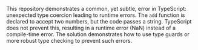 This repository demonstrates a common, yet subtle, error in TypeScript: unexpected type coercion leading to runtime errors.  The `add` function is declared to accept two numbers, but the code passes a string.  TypeScript does not prevent this, resulting in a runtime error (NaN) instead of a compile-time error.  The solution demonstrates how to use type guards or more robust type checking to prevent such errors.